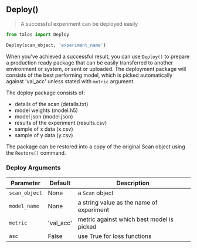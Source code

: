 ## Deploy()

> A successful experiment can be deployed easily

```python
from talos import Deploy

Deploy(scan_object, 'experiment_name')
```

When you've achieved a successful result, you can use `Deploy()` to prepare a production ready package that can be easily transferred to another environment or system, or sent or uploaded. The deployment package will consists of the best performing model, which is picked automatically against 'val_acc' unless stated with `metric` argument.

The deploy package consists of:

- details of the scan (details.txt)
- model weights (model.h5)
- model json (model.json)
- results of the experiment (results.csv)
- sample of x data (x.csv)
- sample of y data (y.csv)

The package can be restored into a copy of the original Scan object using the `Restore()` command.

### Deploy Arguments

Parameter | Default | Description
--------- | ------- | -----------
`scan_object` | None | a `Scan` object
`model_name` | None | a string value as the name of experiment
`metric` | 'val_acc' | metric against which best model is picked
`asc` | False | use True for loss functions
